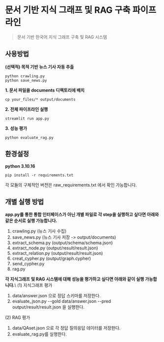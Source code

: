 # 문서 기반 지식 그래프 및 RAG 구축 파이프라인

> 문서 기반 한국어 지식 그래프 구축 및 RAG 시스템

## 사용방법
**(선택적) 목적 기반 뉴스 기사 자동 추출**
```
python crawling.py
python save_news.py
```

**1. 문서 파일을 documents 디렉토리에 배치**
```
cp your_files/* output/documents
```

**2. 전체 파이프라인 실행**
```
streamlit run app.py
```
**3. 성능 평가**
```
python evaluate_rag.py
```

## 환경설정
**python 3.10.16**
```
pip install -r requirements.txt
```
각 모듈의 구체적인 버전은 raw_requirements.txt 에서 확인 가능합니다.

## 개별 실행 방법 
**app.py를 통한 통합 인터페이스가 아닌 개별 파일로 각 step을 실행하고 싶다면 아래와 같은 순서로 실행 가능합니다.**
1. crawling.py (뉴스 기사 수집)
2. save_news.py (뉴스 기사 저장 -> output/documents)
3. extract_schema.py (output/schema/schema.json)
4. extract_node.py (output/result/result.json)
5. extract_relation.py (output/result/result.json)
6. creat_cypher.py (output/graph.cypher)
7. send_cypher.py
8. rag.py

**각 지식그래프 및 RAG 시스템에 대해 성능을 평가하고 싶다면 아래와 같이 실행 가능합니다.**\\
(1) 지식그래프 평가 
1. data/answer.json 으로 정답 스키마를 저장한다.
2. evaluate_json.py --gold data/answer.json --pred output/result/result.json 을 실행한다.
   
(2) RAG 평가
1. data/QAset.json 으로 각 정답 질의응답 데이터를 저장한다.
2. evaluate_rag.py를 실행한다.

